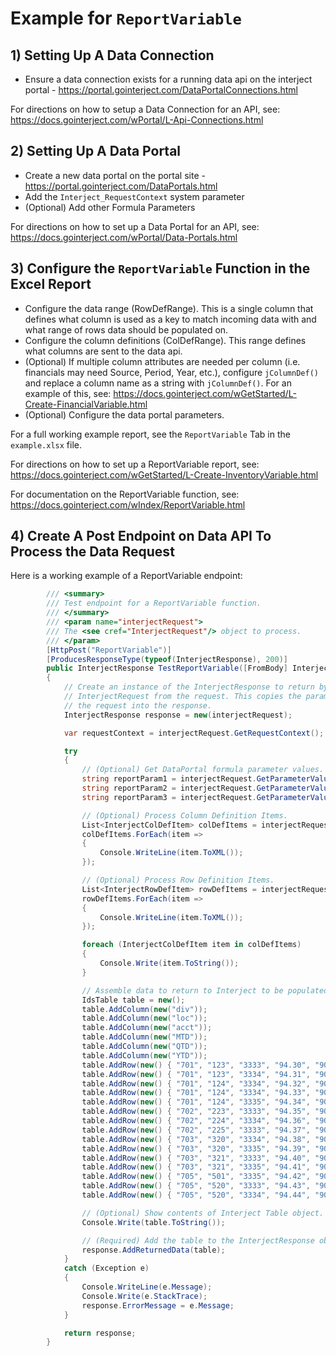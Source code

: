 # Example for `ReportVariable`

## 1) Setting Up A Data Connection

- Ensure a data connection exists for a running data api on the interject portal - https://portal.gointerject.com/DataPortalConnections.html

For directions on how to setup a Data Connection for an API, see: https://docs.gointerject.com/wPortal/L-Api-Connections.html

## 2) Setting Up A Data Portal

- Create a new data portal on the portal site - https://portal.gointerject.com/DataPortals.html
- Add the `Interject_RequestContext` system parameter
- (Optional) Add other Formula Parameters

For directions on how to set up a Data Portal for an API, see: https://docs.gointerject.com/wPortal/Data-Portals.html

## 3) Configure the `ReportVariable` Function in the Excel Report

- Configure the data range (RowDefRange). This is a single column that defines what column is used as a key to match incoming data with and what range of rows data should be populated on.
- Configure the column definitions (ColDefRange). This range defines what columns are sent to the data api.
- (Optional) If multiple column attributes are needed per column (i.e. financials may need Source, Period, Year, etc.), configure `jColumnDef()` and replace a column name as a string with `jColumnDef()`. For an example of this, see: https://docs.gointerject.com/wGetStarted/L-Create-FinancialVariable.html
- (Optional) Configure the data portal parameters.

For a full working example report, see the `ReportVariable` Tab in the `example.xlsx` file.

For directions on how to set up a ReportVariable report, see: https://docs.gointerject.com/wGetStarted/L-Create-InventoryVariable.html

For documentation on the ReportVariable function, see: https://docs.gointerject.com/wIndex/ReportVariable.html

## 4) Create A Post Endpoint on Data API To Process the Data Request

Here is a working example of a ReportVariable endpoint:

```csharp
        /// <summary>
        /// Test endpoint for a ReportVariable function.
        /// </summary>
        /// <param name="interjectRequest">
        /// The <see cref="InterjectRequest"/> object to process.
        /// </param>
        [HttpPost("ReportVariable")]
        [ProducesResponseType(typeof(InterjectResponse), 200)]
        public InterjectResponse TestReportVariable([FromBody] InterjectRequest interjectRequest)
        {
            // Create an instance of the InterjectResponse to return by passing in the
            // InterjectRequest from the request. This copies the parameter list from
            // the request into the response.
            InterjectResponse response = new(interjectRequest);

            var requestContext = interjectRequest.GetRequestContext();

            try
            {
                // (Optional) Get DataPortal formula parameter values.
                string reportParam1 = interjectRequest.GetParameterValue<string>("CompanyName");
                string reportParam2 = interjectRequest.GetParameterValue<string>("ContactName");
                string reportParam3 = interjectRequest.GetParameterValue<string>("CustomerID");

                // (Optional) Process Column Definition Items.
                List<InterjectColDefItem> colDefItems = interjectRequest.GetColDefItems();
                colDefItems.ForEach(item =>
                {
                    Console.WriteLine(item.ToXML());
                });

                // (Optional) Process Row Definition Items.
                List<InterjectRowDefItem> rowDefItems = interjectRequest.GetRowDefItems();
                rowDefItems.ForEach(item =>
                {
                    Console.WriteLine(item.ToXML());
                });

                foreach (InterjectColDefItem item in colDefItems)
                {
                    Console.Write(item.ToString());
                }

                // Assemble data to return to Interject to be populated on the spreadsheet.
                IdsTable table = new();
                table.AddColumn(new("div"));
                table.AddColumn(new("loc"));
                table.AddColumn(new("acct"));
                table.AddColumn(new("MTD"));
                table.AddColumn(new("QTD"));
                table.AddColumn(new("YTD"));
                table.AddRow(new() { "701", "123", "3333", "94.30", "904.34", "9804.34" });
                table.AddRow(new() { "701", "123", "3334", "94.31", "904.34", "9804.34" });
                table.AddRow(new() { "701", "124", "3334", "94.32", "904.34", "9804.34" });
                table.AddRow(new() { "701", "124", "3334", "94.33", "904.34", "9804.34" });
                table.AddRow(new() { "701", "124", "3335", "94.34", "904.34", "9804.34" });
                table.AddRow(new() { "702", "223", "3333", "94.35", "904.34", "9804.34" });
                table.AddRow(new() { "702", "224", "3334", "94.36", "904.34", "9804.34" });
                table.AddRow(new() { "702", "225", "3333", "94.37", "904.34", "9804.34" });
                table.AddRow(new() { "703", "320", "3334", "94.38", "904.34", "9804.34" });
                table.AddRow(new() { "703", "320", "3335", "94.39", "904.34", "9804.34" });
                table.AddRow(new() { "703", "321", "3333", "94.40", "904.34", "9804.34" });
                table.AddRow(new() { "703", "321", "3335", "94.41", "904.34", "9804.34" });
                table.AddRow(new() { "705", "501", "3335", "94.42", "904.34", "9804.34" });
                table.AddRow(new() { "705", "520", "3333", "94.43", "904.34", "9804.34" });
                table.AddRow(new() { "705", "520", "3334", "94.44", "904.34", "9804.34" });

                // (Optional) Show contents of Interject Table object.
                Console.Write(table.ToString());

                // (Required) Add the table to the InterjectResponse object.
                response.AddReturnedData(table);
            }
            catch (Exception e)
            {
                Console.WriteLine(e.Message);
                Console.Write(e.StackTrace);
                response.ErrorMessage = e.Message;
            }

            return response;
        }
```

